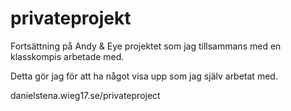 # privateprojekt
Fortsättning på Andy & Eye projektet som jag tillsammans med en klasskompis arbetade med.

Detta gör jag för att ha något visa upp som jag själv arbetat med.

danielstena.wieg17.se/privateproject